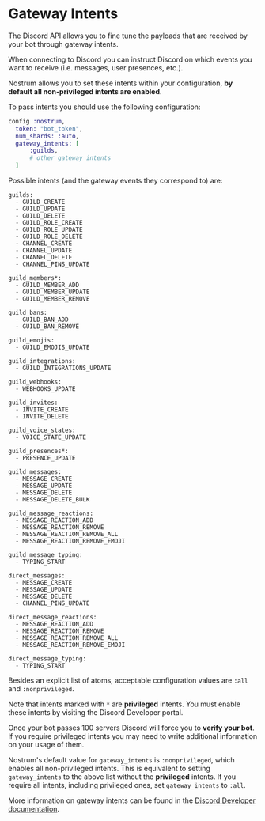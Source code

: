 # Gateway Intents

The Discord API allows you to fine tune the payloads that are received by your bot through gateway intents.

When connecting to Discord you can instruct Discord on which events you want to receive (i.e. messages, user presences, etc.).

Nostrum allows you to set these intents within your configuration, **by default all non-privileged intents are enabled**.

To pass intents you should use the following configuration:
```elixir
config :nostrum,
  token: "bot_token",
  num_shards: :auto,
  gateway_intents: [
      :guilds,
      # other gateway intents
  ]
```

Possible intents (and the gateway events they correspond to) are:

```
guilds:
  - GUILD_CREATE
  - GUILD_UPDATE
  - GUILD_DELETE
  - GUILD_ROLE_CREATE
  - GUILD_ROLE_UPDATE
  - GUILD_ROLE_DELETE
  - CHANNEL_CREATE
  - CHANNEL_UPDATE
  - CHANNEL_DELETE
  - CHANNEL_PINS_UPDATE

guild_members*:
  - GUILD_MEMBER_ADD
  - GUILD_MEMBER_UPDATE
  - GUILD_MEMBER_REMOVE

guild_bans:
  - GUILD_BAN_ADD
  - GUILD_BAN_REMOVE

guild_emojis:
  - GUILD_EMOJIS_UPDATE

guild_integrations:
  - GUILD_INTEGRATIONS_UPDATE

guild_webhooks:
  - WEBHOOKS_UPDATE

guild_invites:
  - INVITE_CREATE
  - INVITE_DELETE

guild_voice_states:
  - VOICE_STATE_UPDATE

guild_presences*:
  - PRESENCE_UPDATE

guild_messages:
  - MESSAGE_CREATE
  - MESSAGE_UPDATE
  - MESSAGE_DELETE
  - MESSAGE_DELETE_BULK

guild_message_reactions:
  - MESSAGE_REACTION_ADD
  - MESSAGE_REACTION_REMOVE
  - MESSAGE_REACTION_REMOVE_ALL
  - MESSAGE_REACTION_REMOVE_EMOJI

guild_message_typing:
  - TYPING_START

direct_messages:
  - MESSAGE_CREATE
  - MESSAGE_UPDATE
  - MESSAGE_DELETE
  - CHANNEL_PINS_UPDATE

direct_message_reactions:
  - MESSAGE_REACTION_ADD
  - MESSAGE_REACTION_REMOVE
  - MESSAGE_REACTION_REMOVE_ALL
  - MESSAGE_REACTION_REMOVE_EMOJI

direct_message_typing:
  - TYPING_START
```

Besides an explicit list of atoms, acceptable configuration values are `:all` and `:nonprivileged`.

Note that intents marked with `*` are **privileged** intents. You must enable these intents by visiting the Discord Developer portal.

Once your bot passes 100 servers Discord will force you to **verify your bot**. If you require privileged intents you may need to write additional information on your usage of them.

Nostrum's default value for `gateway_intents` is `:nonprivileged`, which enables all non-privileged intents.
This is equivalent to setting `gateway_intents` to the above list without the **privileged** intents.
If you require all intents, including privileged ones, set `gateway_intents` to `:all`.

More information on gateway intents can be found in the [Discord Developer documentation](https://discord.com/developers/docs/topics/gateway#gateway-intents).
